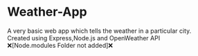 # Weather-App

A very basic web app which tells the weather in a particular city.<br>
Created using Express,Node.js and OpenWeather API<br>
❌[Node.modules Folder not added]❌
